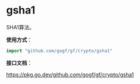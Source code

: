 # gsha1
SHA1算法。

**使用方式**：
```go
import "github.com/gogf/gf/crypto/gsha1"
```

**接口文档**：

https://pkg.go.dev/github.com/gogf/gf/crypto/gsha1


